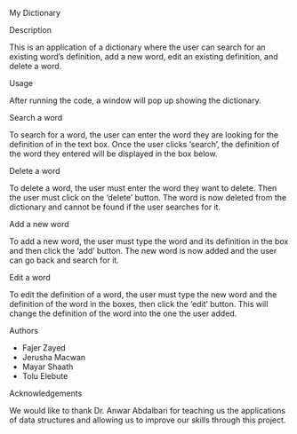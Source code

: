 My Dictionary



Description

This is an application of a dictionary where the user can search for an existing word’s definition, add a new word, edit an existing definition, and delete a word.


Usage

After running the code, a window will pop up showing the dictionary.

Search a word

To search for a word, the user can enter the word they are looking for the definition of in the text box. Once the user clicks ‘search’, the definition of the word they entered will be displayed in the box below. 


Delete a word

To delete a word, the user must enter the word they want to delete. Then the user must click on the ‘delete’ button. The word is now deleted from the dictionary and cannot be found if the user searches for it.


Add a new word

To add a new word, the user must type the word and its definition in the box and then click the ‘add’ button. The new word is now added and the user can go back and search for it.


Edit a word

To edit the definition of a word, the user must type the new word and the definition of the word in the boxes, then click the ‘edit’ button. This will change the definition of the word into the one the user added. 


Authors

* Fajer Zayed
* Jerusha Macwan
* Mayar Shaath
* Tolu Elebute


Acknowledgements 

We would like to thank Dr. Anwar Abdalbari for teaching us the applications of data structures and allowing us to improve our skills through this project.

